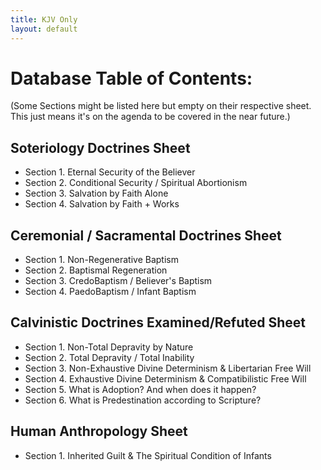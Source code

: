 ```yaml
---
title: KJV Only
layout: default
---
```


# Database Table of Contents: 				
			
(Some Sections might be listed here but empty on their respective sheet. This just means it's on the agenda to be covered in the near future.)			
## Soteriology Doctrines Sheet
* Section 1. Eternal Security of the Believer			
* Section 2. Conditional Security / Spiritual Abortionism			
* Section 3. Salvation by Faith Alone 			
* Section 4. Salvation by Faith + Works 			
			
## Ceremonial / Sacramental Doctrines Sheet
* Section 1. Non-Regenerative Baptism 			
* Section 2. Baptismal Regeneration			
* Section 3. CredoBaptism / Believer's Baptism 			
* Section 4. PaedoBaptism / Infant Baptism 			
			
## Calvinistic Doctrines Examined/Refuted Sheet
* Section 1. Non-Total Depravity by Nature			
* Section 2. Total Depravity / Total Inability 			
* Section 3. Non-Exhaustive Divine Determinism & Libertarian Free Will 			
* Section 4. Exhaustive Divine Determinism & Compatibilistic Free Will 			
* Section 5. What is Adoption? And when does it happen?			
* Section 6. What is Predestination according to Scripture?			
			
## Human Anthropology Sheet
* Section 1. Inherited Guilt & The Spiritual Condition of Infants 			
